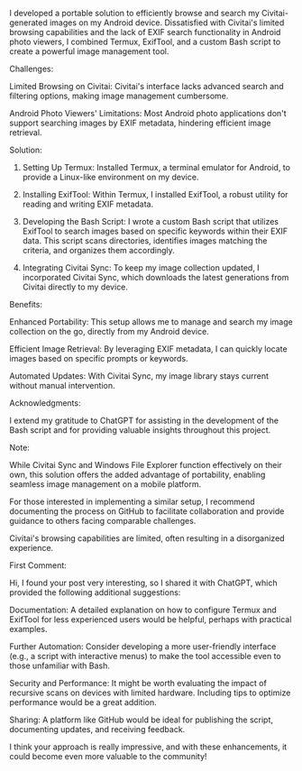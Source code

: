 I developed a portable solution to efficiently browse and search my Civitai-generated images on my Android device. Dissatisfied with Civitai's limited browsing capabilities and the lack of EXIF search functionality in Android photo viewers, I combined Termux, ExifTool, and a custom Bash script to create a powerful image management tool.

Challenges:

Limited Browsing on Civitai: Civitai's interface lacks advanced search and filtering options, making image management cumbersome.

Android Photo Viewers' Limitations: Most Android photo applications don't support searching images by EXIF metadata, hindering efficient image retrieval.


Solution:

1. Setting Up Termux: Installed Termux, a terminal emulator for Android, to provide a Linux-like environment on my device.


2. Installing ExifTool: Within Termux, I installed ExifTool, a robust utility for reading and writing EXIF metadata.


3. Developing the Bash Script: I wrote a custom Bash script that utilizes ExifTool to search images based on specific keywords within their EXIF data. This script scans directories, identifies images matching the criteria, and organizes them accordingly.


4. Integrating Civitai Sync: To keep my image collection updated, I incorporated Civitai Sync, which downloads the latest generations from Civitai directly to my device.



Benefits:

Enhanced Portability: This setup allows me to manage and search my image collection on the go, directly from my Android device.

Efficient Image Retrieval: By leveraging EXIF metadata, I can quickly locate images based on specific prompts or keywords.

Automated Updates: With Civitai Sync, my image library stays current without manual intervention.


Acknowledgments:

I extend my gratitude to ChatGPT for assisting in the development of the Bash script and for providing valuable insights throughout this project.

Note:

While Civitai Sync and Windows File Explorer function effectively on their own, this solution offers the added advantage of portability, enabling seamless image management on a mobile platform.

For those interested in implementing a similar setup, I recommend documenting the process on GitHub to facilitate collaboration and provide guidance to others facing comparable challenges.

Civitai's browsing capabilities are limited, often resulting in a disorganized experience.

First Comment:

Hi, I found your post very interesting, so I shared it with ChatGPT, which provided the following additional suggestions:

Documentation: A detailed explanation on how to configure Termux and ExifTool for less experienced users would be helpful, perhaps with practical examples.

Further Automation: Consider developing a more user-friendly interface (e.g., a script with interactive menus) to make the tool accessible even to those unfamiliar with Bash.

Security and Performance: It might be worth evaluating the impact of recursive scans on devices with limited hardware. Including tips to optimize performance would be a great addition.

Sharing: A platform like GitHub would be ideal for publishing the script, documenting updates, and receiving feedback.


I think your approach is really impressive, and with these enhancements, it could become even
more valuable to the community!
